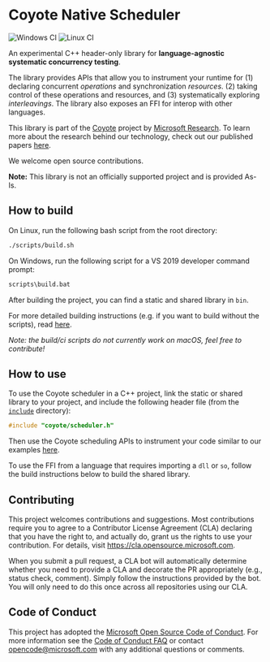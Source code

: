 # Coyote Native Scheduler

![Windows CI](https://github.com/microsoft/coyote-scheduler/workflows/Windows%20CI/badge.svg)
![Linux CI](https://github.com/microsoft/coyote-scheduler/workflows/Linux%20CI/badge.svg)

An experimental C++ header-only library for **language-agnostic systematic concurrency testing**.

The library provides APIs that allow you to instrument your runtime for (1) declaring concurrent
_operations_ and synchronization _resources_. (2) taking control of these operations and resources,
and (3) systematically exploring _interleavings_. The library also exposes an FFI for interop with
other languages.

This library is part of the [Coyote](https://microsoft.github.io/coyote/) project by [Microsoft
Research](https://www.microsoft.com/en-us/research/). To learn more about the research behind our
technology, check out our published papers
[here](https://microsoft.github.io/coyote/learn/resources/publications).

We welcome open source contributions.

**Note:** This library is not an officially supported project and is provided As-Is.

## How to build
On Linux, run the following bash script from the root directory:
```bash
./scripts/build.sh
```

On Windows, run the following script for a VS 2019 developer command prompt:
```bat
scripts\build.bat
```

After building the project, you can find a static and shared library in `bin`.

For more detailed building instructions (e.g. if you want to build without the scripts), read
[here](./docs/building.md).

*Note: the build/ci scripts do not currently work on macOS, feel free to contribute!*

## How to use
To use the Coyote scheduler in a C++ project, link the static or shared library to your project, and
include the following header file (from the [`include`](./include) directory):
```c++
#include "coyote/scheduler.h"
```

Then use the Coyote scheduling APIs to instrument your code similar to our examples
[here](./test/integration).

To use the FFI from a language that requires importing a `dll` or `so`, follow the build
instructions below to build the shared library.

## Contributing
This project welcomes contributions and suggestions. Most contributions require you to agree to a
Contributor License Agreement (CLA) declaring that you have the right to, and actually do, grant us
the rights to use your contribution. For details, visit https://cla.opensource.microsoft.com.

When you submit a pull request, a CLA bot will automatically determine whether you need to provide a
CLA and decorate the PR appropriately (e.g., status check, comment). Simply follow the instructions
provided by the bot. You will only need to do this once across all repositories using our CLA.

## Code of Conduct
This project has adopted the [Microsoft Open Source Code of
Conduct](https://opensource.microsoft.com/codeofconduct/). For more information see the [Code of
Conduct FAQ](https://opensource.microsoft.com/codeofconduct/faq/) or contact
[opencode@microsoft.com](mailto:opencode@microsoft.com) with any additional questions or comments.
